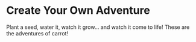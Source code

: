 # Create Your Own Adventure 
Plant a seed, water it, watch it grow...
and watch it come to life! 
These are the adventures of carrot!

